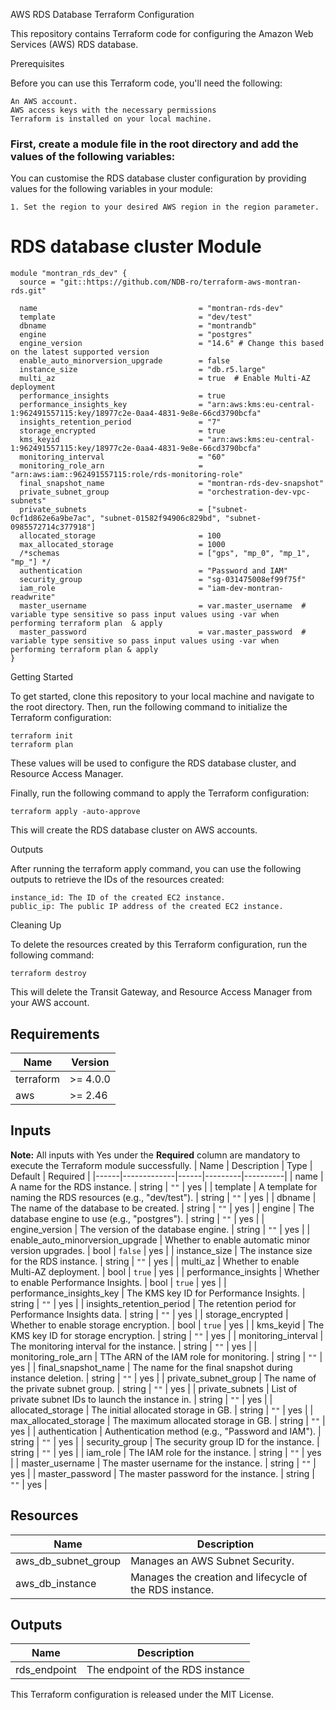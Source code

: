 AWS RDS Database Terraform Configuration

This repository contains Terraform code for configuring the Amazon Web Services (AWS) RDS database.

Prerequisites

Before you can use this Terraform code, you'll need the following:

    An AWS account.
    AWS access keys with the necessary permissions
    Terraform is installed on your local machine.

### First, create a module file in the root directory and add the values of the following variables:

You can customise the RDS database cluster configuration by providing values for the following variables in your module:

    1. Set the region to your desired AWS region in the region parameter.
              

# RDS database cluster Module ########################################################################################################
```
module "montran_rds_dev" {
  source = "git::https://github.com/NDB-ro/terraform-aws-montran-rds.git"  

  name                                    = "montran-rds-dev"
  template                                = "dev/test"
  dbname                                  = "montrandb"
  engine                                  = "postgres"
  engine_version                          = "14.6" # Change this based on the latest supported version
  enable_auto_minorversion_upgrade        = false
  instance_size                           = "db.r5.large"
  multi_az                                = true  # Enable Multi-AZ deployment
  performance_insights                    = true
  performance_insights_key                = "arn:aws:kms:eu-central-1:962491557115:key/18977c2e-0aa4-4831-9e8e-66cd3790bcfa"
  insights_retention_period               = "7"
  storage_encrypted                       = true
  kms_keyid                               = "arn:aws:kms:eu-central-1:962491557115:key/18977c2e-0aa4-4831-9e8e-66cd3790bcfa"
  monitoring_interval                     = "60"
  monitoring_role_arn                     = "arn:aws:iam::962491557115:role/rds-monitoring-role"
  final_snapshot_name                     = "montran-rds-dev-snapshot"
  private_subnet_group                    = "orchestration-dev-vpc-subnets"
  private_subnets                         = ["subnet-0cf1d862e6a9be7ac", "subnet-01582f94906c829bd", "subnet-0985572714c377918"]
  allocated_storage                       = 100
  max_allocated_storage                   = 1000
  /*schemas                               = ["gps", "mp_0", "mp_1", "mp_"] */
  authentication                          = "Password and IAM"
  security_group                          = "sg-031475008ef99f75f"
  iam_role                                = "iam-dev-montran-readwrite"
  master_username                         = var.master_username  # variable type sensitive so pass input values using -var when performing terraform plan  & apply
  master_password                         = var.master_password  # variable type sensitive so pass input values using -var when performing terraform plan & apply
}
```

Getting Started

To get started, clone this repository to your local machine and navigate to the root directory. Then, run the following command to initialize the Terraform configuration:

```
terraform init
terraform plan
```

These values will be used to configure the RDS database cluster, and Resource Access Manager.

Finally, run the following command to apply the Terraform configuration:

```
terraform apply -auto-approve
```

This will create the RDS database cluster on AWS accounts.

Outputs

After running the terraform apply command, you can use the following outputs to retrieve the IDs of the resources created:

    instance_id: The ID of the created EC2 instance.
    public_ip: The public IP address of the created EC2 instance.
    

Cleaning Up

To delete the resources created by this Terraform configuration, run the following command:

```
terraform destroy
```

This will delete the Transit Gateway, and Resource Access Manager from your AWS account.


## Requirements

| Name | Version |
|------|---------|
| terraform | >= 4.0.0 |
| aws | >= 2.46 |


## Inputs
**Note:** All inputs with Yes under the **Required** column are mandatory to execute the Terraform module successfully.
| Name | Description | Type	| Default | Required |
|------|-------------|------|---------|----------|
| name | A name for the RDS instance. | string | ```""``` | yes |
| template | A template for naming the RDS resources (e.g., "dev/test"). | string | ```""``` | yes |
| dbname | The name of the database to be created. | string | ```""``` | yes |
| engine | The database engine to use (e.g., "postgres"). | string | ```""``` | yes |
| engine_version | The version of the database engine. | string |	```""``` | yes |
| enable_auto_minorversion_upgrade | Whether to enable automatic minor version upgrades. | bool | ```false``` | yes |
| instance_size | The instance size for the RDS instance. | string | ```""``` | yes |
| multi_az | Whether to enable Multi-AZ deployment. | bool | ```true``` | yes |
| performance_insights | Whether to enable Performance Insights. | bool | ```true``` | yes |
| performance_insights_key | The KMS key ID for Performance Insights. | string | ```""``` | yes |
| insights_retention_period | The retention period for Performance Insights data. | string | ```""``` | yes |
| storage_encrypted | Whether to enable storage encryption. | bool | ```true``` | yes |
| kms_keyid | The KMS key ID for storage encryption. | string | ```""``` | yes |
| monitoring_interval | The monitoring interval for the instance. | string | ```""``` | yes |
| monitoring_role_arn | TThe ARN of the IAM role for monitoring. | string | ```""``` | yes |
| final_snapshot_name | The name for the final snapshot during instance deletion. | string | ```""``` | yes |
| private_subnet_group | The name of the private subnet group. | string | ```""``` | yes |
| private_subnets | List of private subnet IDs to launch the instance in. | string | ```""``` | yes |
| allocated_storage | The initial allocated storage in GB. | string | ```""``` | yes |
| max_allocated_storage | The maximum allocated storage in GB. | string | ```""``` | yes |
| authentication | Authentication method (e.g., "Password and IAM"). | string | ```""``` | yes |
| security_group | The security group ID for the instance. | string | ```""``` | yes |
| iam_role | The IAM role for the instance. | string | ```""``` | yes |
| master_username | The master username for the instance. | string | ```""``` | yes |
| master_password | The master password for the instance. | string | ```""``` | yes |


## Resources
| Name | Description |
|-----|-------------|
| aws_db_subnet_group | Manages an AWS Subnet Security. |
| aws_db_instance | Manages the creation and lifecycle of the RDS instance. |


## Outputs
| Name | Description |
|-----|-------------|
| rds_endpoint | The endpoint of the RDS instance |


This Terraform configuration is released under the MIT License.

